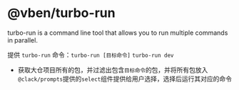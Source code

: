 # @vben/turbo-run

turbo-run is a command line tool that allows you to run multiple commands in parallel.

提供 `turbo-run` 命令：`turbo-run [目标命令]` `turbo-run dev`

- 获取大仓项目所有的包，并过滤出包含`目标命令`的包，并将所有包放入`@clack/prompts`提供的`select`组件提供给用户选择，选择后运行其对应的命令
